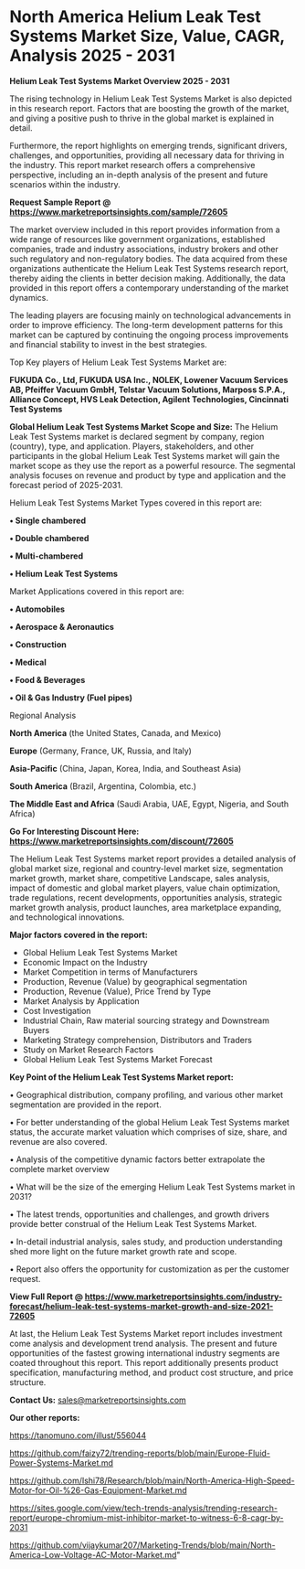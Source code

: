 # North America Helium Leak Test Systems Market Size, Value, CAGR, Analysis 2025 - 2031

<Strong> Helium Leak Test Systems Market Overview 2025 - 2031</strong>

The rising technology in Helium Leak Test Systems Market is also depicted in this research report. Factors that are boosting the growth of the market, and giving a positive push to thrive in the global market is explained in detail.

Furthermore, the report highlights on emerging trends, significant drivers, challenges, and opportunities, providing all necessary data for thriving in the industry. This report market research offers a comprehensive perspective, including an in-depth analysis of the present and future scenarios within the industry.

<strong>Request Sample Report @ <a href=https://www.marketreportsinsights.com/sample/72605>https://www.marketreportsinsights.com/sample/72605</a></strong>

The market overview included in this report provides information from a wide range of resources like government organizations, established companies, trade and industry associations, industry brokers and other such regulatory and non-regulatory bodies. The data acquired from these organizations authenticate the Helium Leak Test Systems research report, thereby aiding the clients in better decision making. Additionally, the data provided in this report offers a contemporary understanding of the market dynamics.

The leading players are focusing mainly on technological advancements in order to improve efficiency. The long-term development patterns for this market can be captured by continuing the ongoing process improvements and financial stability to invest in the best strategies.

Top Key players of Helium Leak Test Systems Market are:

<strong>FUKUDA Co., Ltd, FUKUDA USA Inc., NOLEK, Lowener Vacuum Services AB, Pfeiffer Vacuum GmbH, Telstar Vacuum Solutions, Marposs S.P.A., Alliance Concept, HVS Leak Detection, Agilent Technologies, Cincinnati Test Systems</strong>

<strong><b>Global Helium Leak Test Systems Market Scope and Size:</b></strong>
The Helium Leak Test Systems market is declared segment by company, region (country), type, and application. Players, stakeholders, and other participants in the global Helium Leak Test Systems market will gain the market scope as they use the report as a powerful resource. The segmental analysis focuses on revenue and product by type and application and the forecast period of 2025-2031.

Helium Leak Test Systems Market Types covered in this report are:

<strong>• Single chambered

• Double chambered

• Multi-chambered

• Helium Leak Test Systems</strong>

Market Applications covered in this report are:

<strong>• Automobiles

• Aerospace & Aeronautics

• Construction

• Medical

• Food & Beverages

• Oil & Gas Industry (Fuel pipes)</strong> 

Regional Analysis

<strong>North America</strong> (the United States, Canada, and Mexico)

<strong>Europe</strong> (Germany, France, UK, Russia, and Italy)

<strong>Asia-Pacific</strong> (China, Japan, Korea, India, and Southeast Asia)

<strong>South America</strong> (Brazil, Argentina, Colombia, etc.)

<strong>The Middle East and Africa</strong> (Saudi Arabia, UAE, Egypt, Nigeria, and South Africa)

<strong>Go For Interesting Discount Here: <a href=https://www.marketreportsinsights.com/discount/72605>https://www.marketreportsinsights.com/discount/72605</a></strong>

The Helium Leak Test Systems market report provides a detailed analysis of global market size, regional and country-level market size, segmentation market growth, market share, competitive Landscape, sales analysis, impact of domestic and global market players, value chain optimization, trade regulations, recent developments, opportunities analysis, strategic market growth analysis, product launches, area marketplace expanding, and technological innovations.

<strong><b>Major factors covered in the report:</b></strong>
<ul>
  <li>Global Helium Leak Test Systems Market </li>
  <li>Economic Impact on the Industry</li>
  <li>Market Competition in terms of Manufacturers</li>
  <li>Production, Revenue (Value) by geographical segmentation</li>
  <li>Production, Revenue (Value), Price Trend by Type</li>
  <li>Market Analysis by Application</li>
  <li>Cost Investigation</li>
  <li>Industrial Chain, Raw material sourcing strategy and Downstream Buyers</li>
  <li>Marketing Strategy comprehension, Distributors and Traders</li>
  <li>Study on Market Research Factors</li>
  <li>Global Helium Leak Test Systems Market Forecast</li>
</ul>

<strong><b>Key Point of the Helium Leak Test Systems Market report:</b></strong>

• Geographical distribution, company profiling, and various other market segmentation are provided in the report.

• For better understanding of the global Helium Leak Test Systems market status, the accurate market valuation which comprises of size, share, and revenue are also covered.

• Analysis of the competitive dynamic factors better extrapolate the complete market overview

• What will be the size of the emerging Helium Leak Test Systems market in 2031?

• The latest trends, opportunities and challenges, and growth drivers provide better construal of the Helium Leak Test Systems Market.

• In-detail industrial analysis, sales study, and production understanding shed more light on the future market growth rate and scope.

• Report also offers the opportunity for customization as per the customer request.

<strong><b>View Full Report @ <a href=https://www.marketreportsinsights.com/industry-forecast/helium-leak-test-systems-market-growth-and-size-2021-72605>https://www.marketreportsinsights.com/industry-forecast/helium-leak-test-systems-market-growth-and-size-2021-72605</a></b></strong>


At last, the Helium Leak Test Systems Market report includes investment come analysis and development trend analysis. The present and future opportunities of the fastest growing international industry segments are coated throughout this report. This report additionally presents product specification, manufacturing method, and product cost structure, and price structure.

<strong>Contact Us:</strong>
sales@marketreportsinsights.com

<strong>Our other reports:</strong>

<a href=https://tanomuno.com/illust/556044>https://tanomuno.com/illust/556044</a>

<a href=https://github.com/faizy72/trending-reports/blob/main/Europe-Fluid-Power-Systems-Market.md>https://github.com/faizy72/trending-reports/blob/main/Europe-Fluid-Power-Systems-Market.md</a>

<a href=https://github.com/Ishi78/Research/blob/main/North-America-High-Speed-Motor-for-Oil-%26-Gas-Equipment-Market.md>https://github.com/Ishi78/Research/blob/main/North-America-High-Speed-Motor-for-Oil-%26-Gas-Equipment-Market.md</a>

<a href=https://sites.google.com/view/tech-trends-analysis/trending-research-report/europe-chromium-mist-inhibitor-market-to-witness-6-8-cagr-by-2031>https://sites.google.com/view/tech-trends-analysis/trending-research-report/europe-chromium-mist-inhibitor-market-to-witness-6-8-cagr-by-2031</a>

<a href=https://github.com/vijaykumar207/Marketing-Trends/blob/main/North-America-Low-Voltage-AC-Motor-Market.md>https://github.com/vijaykumar207/Marketing-Trends/blob/main/North-America-Low-Voltage-AC-Motor-Market.md</a>"
